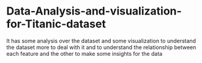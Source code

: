 # Data-Analysis-and-visualization-for-Titanic-dataset
It has some analysis over the dataset and some visualization to understand the dataset more to deal with it and to understand the relationship between each feature and the other to make some insights for the data 
